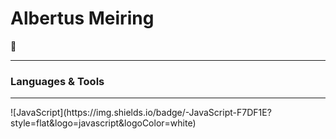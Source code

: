 ### <h1>Albertus Meiring</h1> 👋

<hr>

<h3>Languages & Tools</h3>
<hr>
![JavaScript](https://img.shields.io/badge/-JavaScript-F7DF1E?style=flat&logo=javascript&logoColor=white)


<!--
**AlbertusM/AlbertusM** is a ✨ _special_ ✨ repository because its `README.md` (this file) appears on your GitHub profile.

Here are some ideas to get you started:

- 🔭 I’m currently working on ...
- 🌱 I’m currently learning ...
- 👯 I’m looking to collaborate on ...
- 🤔 I’m looking for help with ...
- 💬 Ask me about ...
- 📫 How to reach me: ...
- 😄 Pronouns: ...
- ⚡ Fun fact: ...
-->
